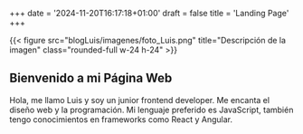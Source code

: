 +++
date = '2024-11-20T16:17:18+01:00'
draft = false
title = 'Landing Page'
+++

{{< figure src="blogLuis/imagenes/foto_Luis.png" title="Descripción de la imagen" class="rounded-full w-24 h-24" >}}

## Bienvenido a mi Página Web

Hola, me llamo Luis y soy un junior frontend developer. Me encanta el diseño web y la programación. Mi lenguaje preferido es JavaScript, también tengo conocimientos en frameworks como React y Angular.
